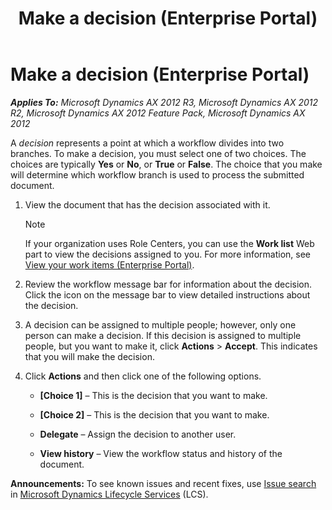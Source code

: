 ﻿---
title: Make a decision (Enterprise Portal)
TOCTitle: Make a decision
ms:assetid: d49dad6d-60b2-4894-b7d2-a9f6a145201c
ms:mtpsurl: https://technet.microsoft.com/en-us/library/Hh271655(v=AX.60)
ms:contentKeyID: 36384287
ms.date: 04/18/2014
mtps_version: v=AX.60
---

# Make a decision (Enterprise Portal) 


_**Applies To:** Microsoft Dynamics AX 2012 R3, Microsoft Dynamics AX 2012 R2, Microsoft Dynamics AX 2012 Feature Pack, Microsoft Dynamics AX 2012_

A *decision* represents a point at which a workflow divides into two branches. To make a decision, you must select one of two choices. The choices are typically **Yes** or **No**, or **True** or **False**. The choice that you make will determine which workflow branch is used to process the submitted document.

1.  View the document that has the decision associated with it.
    

    > [!NOTE]
    > <P>If your organization uses Role Centers, you can use the <STRONG>Work list</STRONG> Web part to view the decisions assigned to you. For more information, see <A href="view-your-work-items-enterprise-portal.md">View your work items (Enterprise Portal)</A>.</P>



2.  Review the workflow message bar for information about the decision. Click the icon on the message bar to view detailed instructions about the decision.

3.  A decision can be assigned to multiple people; however, only one person can make a decision. If this decision is assigned to multiple people, but you want to make it, click **Actions** \> **Accept**. This indicates that you will make the decision.

4.  Click **Actions** and then click one of the following options.
    
      - **\[Choice 1\]** – This is the decision that you want to make.
    
      - **\[Choice 2\]** – This is the decision that you want to make.
    
      - **Delegate** – Assign the decision to another user.
    
      - **View history** – View the workflow status and history of the document.

  
**Announcements:** To see known issues and recent fixes, use [Issue search](http://go.microsoft.com/fwlink/?linkid=389258) in [Microsoft Dynamics Lifecycle Services](http://go.microsoft.com/fwlink/?linkid=306505) (LCS).

